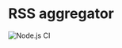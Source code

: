 # RSS aggregator

![Node.js CI](https://github.com/NMVikings/frontend-project-lvl3/workflows/Node.js%20CI/badge.svg)